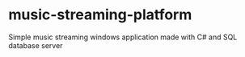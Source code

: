 # music-streaming-platform
Simple music streaming windows application made with C# and SQL database server
